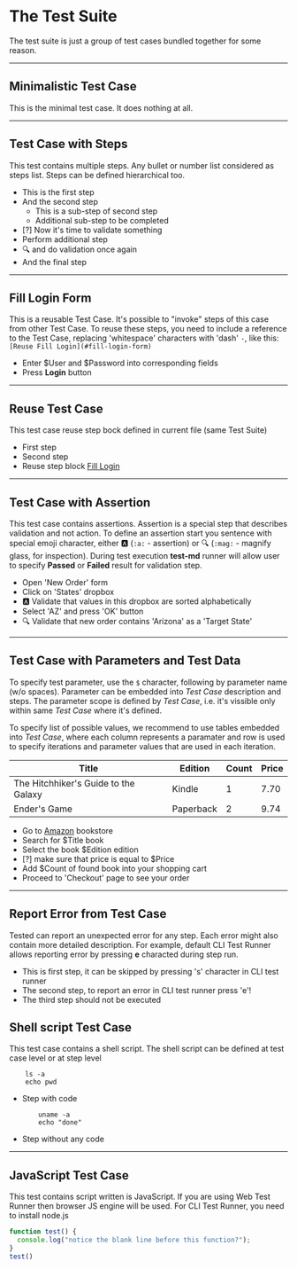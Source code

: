 # The Test Suite

The test suite is just a group of test cases bundled together for some reason.

---
## Minimalistic Test Case

This is the minimal test case. It does nothing at all.

---
## Test Case with Steps

This test contains multiple steps. Any bullet or number list considered as steps list. Steps can be defined hierarchical too.

- This is the first step
- And the second step
  - This is a sub-step of second step
  - Additional sub-step to be completed
- [?] Now it's time to validate something
- Perform additional step
- :mag: and do validation once again
- And the final step

---
## Fill Login Form

This is a reusable Test Case. It's possible to "invoke" steps of this case from other Test Case. To reuse these steps, you need to include a reference to the Test Case, replacing 'whitespace' characters with 'dash' ``-``, like this: ``[Reuse Fill Login](#fill-login-form)``

- Enter $User and $Password into corresponding fields
- Press **Login** button

---
## Reuse Test Case

This test case reuse step bock defined in current file (same Test Suite)

- First step
- Second step
- Reuse step block [Fill Login](#fill-login-form)

---
## Test Case with Assertion

This test case contains assertions. Assertion is a special step that describes validation and not action. To define an assertion
start you sentence with special emoji character, either :a: (``:a:`` - assertion) or :mag: (``:mag:`` - magnify glass, for inspection). During test execution **test-md** runner will allow user to specify **Passed** or **Failed** result for validation step.

- Open 'New Order' form
- Click on 'States' dropbox
- :a: Validate that values in this dropbox are sorted alphabetically
- Select 'AZ' and press 'OK' button
- :mag: Validate that new order contains 'Arizona' as a 'Target State'

---
## Test Case with Parameters and Test Data

To specify test parameter, use the ``$`` character, following by parameter name (w/o spaces). Parameter can be embedded into _Test Case_ description and steps. The parameter scope is defined by _Test Case_, i.e. it's vissible only within same _Test Case_ where it's defined.

To specify list of possible values, we recommend to use tables embedded into _Test Case_, where each column represents a paramater and row is used to specify iterations and parameter values that are used in each iteration.

| Title  | Edition | Count | Price |
|---    |---      |---    |---    |
| The Hitchhiker's Guide to the Galaxy  | Kindle | 1 | 7.70 |
| Ender's Game | Paperback | 2 | 9.74 |

- Go to [Amazon](http://www.amazon.com) bookstore
- Search for $Title book
- Select the book $Edition edition
- [?] make sure that price is equal to $Price
- Add $Count of found book into your shopping cart
- Proceed to 'Checkout' page to see your order

---
## Report Error from Test Case

Tested can report an unexpected error for any step. Each error might also contain more detailed description. For example, default CLI
Test Runner allows reporting error by pressing **e** characted during step run.

- This is first step, it can be skipped by pressing 's' character in CLI test runner
- The second step, to report an error in CLI test runner press 'e'!
- The third step should not be executed

## Shell script Test Case

This test case contains a shell script. The shell script can be defined at test case level or at step level

```
    ls -a
    echo pwd
```

- Step with code

    ```
        uname -a
        echo "done"
    ```
- Step without any code

---
## JavaScript Test Case

This test contains script written is JavaScript. If you are using Web Test Runner then browser JS engine will be used. For CLI
Test Runner, you need to install node.js

```javascript
function test() {
  console.log("notice the blank line before this function?");
}
test()
```
